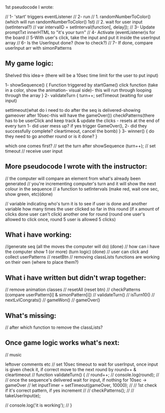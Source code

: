 1st pseudocode I wrote:

// 1- 'start' triggers eventListener
// 2- run 
        // 1. randomNumberToColor() (which will run randomNumberToColor() 1st)
        // 2. wait for user input (setInterval?)
        // var intervalID = setInterval(function[, delay]);
// 3- Update promptTxt innerHTML to "it's your turn"
// 4- Activate (eventListener)s for the board 
// 5-With user's click, take the input and put it inside the userInput array
// 6- Is the UserInput done? (how to check?)
// 7- If done, compare userInput arr with simonPatterns

## My game logic:



Shelved this idea-> (there will be a 10sec time limit for the user to put input)


1- showSequence() {
  Function triggered by startGame() click function
 (take in a color, show the animation- visual side)- this will run through looping through the array
}
2- validateTurn {
  turn++;
  setTimeout (waiting for user input)
  
   settimeout(what do i need to do after the seq is delivered-showing gameover after 10sec-this will have the gameOver())
  checkPatterns(there has to be userClick and keep track & update the clicks - resets at the end of every turn 1- did user mess up? if yes trigger GameOver(), 2- did they successfully complete? cleartimeout, cancel the bomb)
}
3- winner() {
  do they need to go another round or is it done?
}


which one comes first?
// set the turn after showSequence (turn++);
// set timeout
// receive user input

## More pseudocode I wrote with the instructor:

// the computer will compare an element from what's already been generated
// you're incrementing computer's turn and it will show the next colour in the sequence
// a function to setIntervals (make red, wait one sec, show green, etc)(done)


// variable indicating who's turn it is to see if user is done and another variable how many times the user clicked so far in this round (if x amount of clicks done user can't click) another one for round (round one user's allowed to click once, round 5 user is allowed 5 clicks)

## What i have working:
//generate seq (all the moves the computer will do) (done)
// how can i have the computer show 1 (or more) (turn logic) (done)
//  user can click and collect userPatterns
// resetBtn
// removing classLists functions are working on their own (where to place them?)
## What i have written but didn't wrap together:
// remove animation classes
// resetAll (reset btn)
// checkPatterns (compare userPattern[i] & simonPattern[i])
// validateTurn()
// isTurn10()
// nextLvlCongrats()
// gameWon()
// gameOver()
## What's missing:
// after which function to remove the classLists?

## Once game logic works what's next:
// music

leftover comments etc
// set 10sec timeout to wait for userInput, once input is given check it, if correct move to the next round by round++ & cleartimeout
// function validateTurn() {
//   round++;
//   console.log(round);
//   // once the sequence's delivered wait for input, if nothing for 10sec -> gameOver
//   let inputTimer = setTimeout(gameOver, 10000);
//   // 1st check if it's correct pattern, if yes increment
//   // checkPatterns();
//   // takeUserInput(e);
  
//   console.log('it is working');
// }
